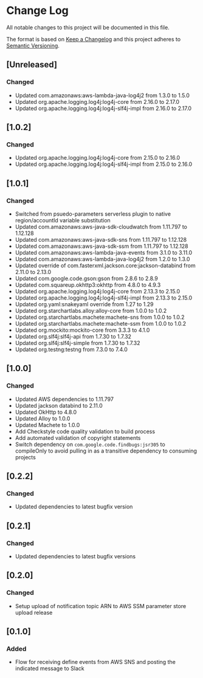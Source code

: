 # Change Log
All notable changes to this project will be documented in this file.

The format is based on [Keep a Changelog](http://keepachangelog.com/)
and this project adheres to [Semantic Versioning](http://semver.org/).

## [Unreleased]
### Changed
- Updated com.amazonaws:aws-lambda-java-log4j2 from 1.3.0 to 1.5.0
- Updated org.apache.logging.log4j:log4j-core from 2.16.0 to 2.17.0
- Updated org.apache.logging.log4j:log4j-slf4j-impl from 2.16.0 to 2.17.0

## [1.0.2]
### Changed
- Updated org.apache.logging.log4j:log4j-core from 2.15.0 to 2.16.0
- Updated org.apache.logging.log4j:log4j-slf4j-impl from 2.15.0 to 2.16.0

## [1.0.1]
### Changed
- Switched from psuedo-parameters serverless plugin to native region/accountId variable substitution
- Updated com.amazonaws:aws-java-sdk-cloudwatch from 1.11.797 to 1.12.128
- Updated com.amazonaws:aws-java-sdk-sns from 1.11.797 to 1.12.128
- Updated com.amazonaws:aws-java-sdk-ssm from 1.11.797  to 1.12.128
- Updated com.amazonaws:aws-lambda-java-events from 3.1.0 to 3.11.0
- Updated com.amazonaws:aws-lambda-java-log4j2 from 1.2.0 to 1.3.0
- Updated override of com.fasterxml.jackson.core:jackson-databind from 2.11.0 to 2.13.0
- Updated com.google.code.gson:gson from 2.8.6 to 2.8.9
- Updated com.squareup.okhttp3:okhttp from 4.8.0 to 4.9.3
- Updated org.apache.logging.log4j:log4j-core from 2.13.3 to 2.15.0
- Updated org.apache.logging.log4j:log4j-slf4j-impl from 2.13.3 to 2.15.0
- Updated org.yaml:snakeyaml override from 1.27 to 1.29
- Updated org.starchartlabs.alloy:alloy-core from 1.0.0 to 1.0.2
- Updated org.starchartlabs.machete:machete-sns from 1.0.0 to 1.0.2
- Updated org.starchartlabs.machete:machete-ssm from 1.0.0 to 1.0.2
- Updated org.mockito:mockito-core from 3.3.3 to 4.1.0
- Updated org.slf4j:slf4j-api from 1.7.30 to 1.7.32
- Updated org.slf4j:slf4j-simple from 1.7.30 to 1.7.32
- Updated org.testng:testng from 7.3.0 to 7.4.0

## [1.0.0]
### Changed
- Updated AWS dependencies to 1.11.797
- Updated jackson databind to 2.11.0
- Updated OkHttp to 4.8.0
- Updated Alloy to 1.0.0
- Updated Machete to 1.0.0
- Add Checkstyle code quality validation to build process
- Add automated validation of copyright statements
- Switch dependency on `com.google.code.findbugs:jsr305` to compileOnly to avoid pulling in as a transitive dependency to consuming projects

## [0.2.2]
### Changed
- Updated dependencies to latest bugfix version

## [0.2.1]
### Changed
- Updated dependencies to latest bugfix versions

## [0.2.0]
### Changed
- Setup upload of notification topic ARN to AWS SSM parameter store upload release

## [0.1.0]
### Added
- Flow for receiving define events from AWS SNS and posting the indicated message to Slack
